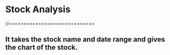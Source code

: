 # Stock Analysis 
//=============================
<h2>It takes the stock name and date range and gives the chart of the stock.</p>